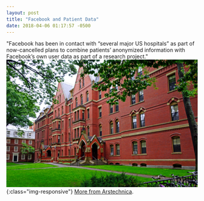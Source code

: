 ```yaml
---
layout: post
title: "Facebook and Patient Data"
date: 2018-04-06 01:17:57 -0500
---
```

"Facebook has been in contact with “several major US hospitals” as part of now-cancelled plans to combine patients’ anonymized information with Facebook’s own user data as part of a research project."
![harvard picture](/assets/masystems/images/287326.jpg){:class="img-responsive"}
[More from Arstechnica](https://arstechnica.com/tech-policy/2018/04/facebook-halts-plan-that-wouldve-shared-user-data-with-hospitals/).
